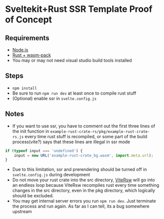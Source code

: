 # Sveltekit+Rust SSR Template Proof of Concept

## Requirements
- [Node.js](https://nodejs.org/en/)
- [Rust + wasm-pack](https://rustwasm.github.io/docs/book/game-of-life/setup.html)
- You may or may not need visual studio build tools installed

## Steps
- `npm install`
- Be sure to run `npm run dev` at least once to compile rust stuff
- (Optional) enable ssr in `svelte.config.js`
  
## Notes
- If you want to use ssr, you have to comment out the first three lines of the init function in `example-rust-crate-rs/pkg/example-rust-crate-rs.js` every time rust stuff is recompiled, or some part of the build process(vite?) says that these lines are illegal in ssr mode

```javascript
if (typeof input === 'undefined') {
	input = new URL('example-rust-crate_bg.wasm', import.meta.url);
}
```
- Due to this limitation, ssr and prerendering should be turned off in `svelte.config.js` during development
- Do not move your rust crate into the src directory, [ViteRsw](https://github.com/lencx/vite-plugin-rsw) will go into an endless loop because ViteRsw recompiles rust every time something changes in the src directory, even in the pkg directory, which logically should be excluded.
- You may get internal server errors you run `npm run dev`. Just terminate the process and run again. As far as I can tell, its a bug somewhere upstream
